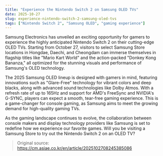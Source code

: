 ```yaml
---
title: "Experience the Nintendo Switch 2 on Samsung OLED TVs"
date: 2025-10-27
slug: experience-nintendo-switch-2-samsung-oled-tvs
tags: ["Nintendo Switch 2", "Samsung OLED", "gaming experience"]
---
```


Samsung Electronics has unveiled an exciting opportunity for gamers to experience the highly anticipated Nintendo Switch 2 on their cutting-edge OLED TVs. Starting from October 27, visitors to select Samsung Store locations in Hongdae, Daechi, and Cheongdam can immerse themselves in flagship titles like "Mario Kart World" and the action-packed "Donkey Kong Bananza," all optimized for the stunning visuals and performance of Samsung's OLED technology.

The 2025 Samsung OLED lineup is designed with gamers in mind, featuring innovations such as "Glare-Free" technology for vibrant colors and deep blacks, along with advanced sound technologies like Dolby Atmos. With a refresh rate of up to 165Hz and support for AMD's FreeSync and NVIDIA's G-SYNC, players can expect a smooth, tear-free gaming experience. This is a game-changer for console gaming, as Samsung aims to meet the growing demand for high-quality gaming TVs.

As the gaming landscape continues to evolve, the collaboration between console makers and display technology providers like Samsung is set to redefine how we experience our favorite games. Will you be visiting a Samsung Store to try out the Nintendo Switch 2 on an OLED TV?
> Original source: https://cm.asiae.co.kr/en/article/2025102708245385086